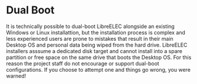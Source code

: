 # Dual Boot

It is technically possible to dual-boot LibreELEC alongside an existing Windows or Linux installattion, but the installation process is complex and less experienced users are prone to mistakes that result in their main Desktop OS and personal data being wiped from the hard drive. LibreELEC installers asssume a dedicated disk target and cannot install into a spare partition or free space on the same drive that boots the Desktop OS. For this reason the project staff do not encourage or support dual-boot configurations. If you choose to attempt one and things go wrong, you were warned!

